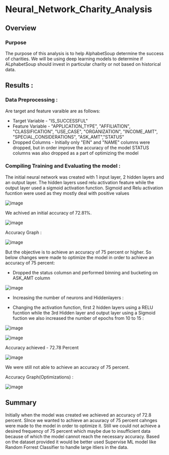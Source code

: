 # Neural_Network_Charity_Analysis

## Overview

### Purpose

The purpose of this analysis is to help AlphabetSoup determine the success of charities.
We will be using deep learning models to determine if ALphabetSoup should invest in particular charity or not based on historical data.


## Results :

### Data Preprocessing :

Are target and feature varaible are as follows:

* Target Variable - "IS_SUCCESSFUL"
* Feature Variable -  "APPLICATION_TYPE", "AFFILIATION", "CLASSIFICATION", "USE_CASE", "ORGANIZATION", "INCOME_AMT", "SPECIAL_CONSIDERATIONS", "ASK_AMT","STATUS"
* Dropped Columns - Initially only "EIN" and "NAME" columns were dropped, but in order improve the accuracy of the model STATUS columns was also dropped as a part of optimizing the model

### Compiling Training and Evaluating the model :

The initial neural network was created with 1 input layer, 2 hidden layers and an output layer.
The hidden layers used relu activation feature while the output layer used a sigmoid activation function.
Sigmoid and Relu activation fucntion were used as they mostly deal with positive values


![image](https://user-images.githubusercontent.com/99941484/179379556-be82726a-72fe-4dac-bba5-a499750c3402.png)


We achived an initial accuracy of 72.81%.

![image](https://user-images.githubusercontent.com/99941484/179379985-87ba6204-2c1b-40a1-a9a5-8e5eff1f76fe.png)

Accuracy Graph :

![image](https://user-images.githubusercontent.com/99941484/179380018-6b48dc5d-3ca7-4608-bf86-b8b0dbad0263.png)


But the objective is to achieve an accuracy of 75 percent or higher. So below changes were made to optimize the model in order to achieve an accuracy of 75 percent:

* Dropped the status columsn and performed binning and bucketing on ASK_AMT column

![image](https://user-images.githubusercontent.com/99941484/179379684-fb09a9bd-f0db-4eed-8a93-cb6298cc4d22.png)

* Increasing the number of neurons and Hiddenlayers :

* Changing the activation function, first 2 hidden layers using a RELU fucntion while the 3rd Hidden layer and output layer using a Sigmoid fuction we also increased the number of epochs from 10 to 15 :

![image](https://user-images.githubusercontent.com/99941484/179379738-e2005402-7bb2-4c19-b358-d346fb7a1bf0.png)

![image](https://user-images.githubusercontent.com/99941484/179380055-cbb9bd30-161e-4d7e-9dbc-976bfab8bc68.png)


Accuracy achieved - 72.78 Percent

![image](https://user-images.githubusercontent.com/99941484/179380044-f41530f7-61c0-4881-a066-9cc4a6450196.png)


We were still not able to achieve an accuracy of 75 percent.

Accuracy Graph(Optimizations) :

![image](https://user-images.githubusercontent.com/99941484/179380078-f144131d-86b2-4289-b6ee-447b2d2ba80c.png)

## Summary 

Initially when the model was created we achieved an accuracy of 72.8 percent. SInce we wanted to achieve an acuuracy of 75 percent cahnges were made to the model in order to optimize it.
Still we could not achieve a desired frequency of 75 percent which maybe due to insufficient data because of which the model cannot reach the necessary accuracy.
Based on the dataset provided it would be better used Supervise ML model like Random Forrest Classifier to handle large itliers in the data. 


